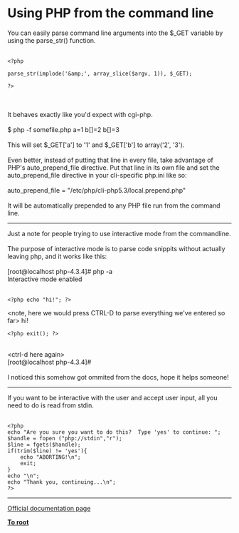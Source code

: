 # Using PHP from the command line



You can easily parse command line arguments into the $_GET variable by using the parse_str() function.<br><br>

```
<?php

parse_str(implode('&amp;', array_slice($argv, 1)), $_GET);

?>
```
<br><br>It behaves exactly like you&apos;d expect with cgi-php.<br><br>$ php -f somefile.php a=1 b[]=2 b[]=3<br><br>This will set $_GET[&apos;a&apos;] to &apos;1&apos; and $_GET[&apos;b&apos;] to array(&apos;2&apos;, &apos;3&apos;).<br><br>Even better, instead of putting that line in every file, take advantage of PHP&apos;s auto_prepend_file directive.  Put that line in its own file and set the auto_prepend_file directive in your cli-specific php.ini like so:<br><br>auto_prepend_file = "/etc/php/cli-php5.3/local.prepend.php"<br><br>It will be automatically prepended to any PHP file run from the command line.  

---

Just a note for people trying to use interactive mode from the commandline.<br><br>The purpose of interactive mode is to parse code snippits without actually leaving php, and it works like this:<br><br>[root@localhost php-4.3.4]# php -a<br>Interactive mode enabled<br><br>

```
<?php echo "hi!"; ?>
```

<note, here we would press CTRL-D to parse everything we've entered so far>
hi!


```
<?php exit(); ?>
```
<br>&lt;ctrl-d here again&gt;<br>[root@localhost php-4.3.4]#<br><br>I noticed this somehow got ommited from the docs, hope it helps someone!  

---

If you want to be interactive with the user and accept user input, all you need to do is read from stdin.  <br><br>

```
<?php
echo "Are you sure you want to do this?  Type 'yes' to continue: ";
$handle = fopen ("php://stdin","r");
$line = fgets($handle);
if(trim($line) != 'yes'){
    echo "ABORTING!\n";
    exit;
}
echo "\n";
echo "Thank you, continuing...\n";
?>
```
  

---

[Official documentation page](https://www.php.net/manual/en/features.commandline.php)

**[To root](/README.md)**